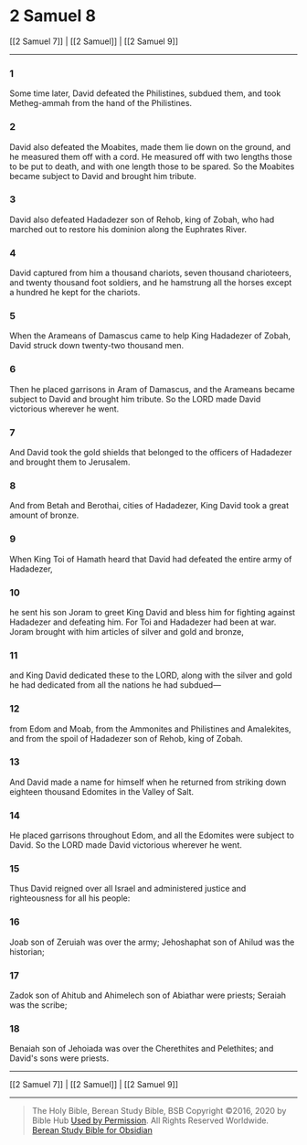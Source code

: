 # 2 Samuel 8

[[2 Samuel 7]] | [[2 Samuel]] | [[2 Samuel 9]]

---

### 1
Some time later, David defeated the Philistines, subdued them, and took Metheg-ammah from the hand of the Philistines.

### 2
David also defeated the Moabites, made them lie down on the ground, and he measured them off with a cord. He measured off with two lengths those to be put to death, and with one length those to be spared. So the Moabites became subject to David and brought him tribute.

### 3
David also defeated Hadadezer son of Rehob, king of Zobah, who had marched out to restore his dominion along the Euphrates River.

### 4
David captured from him a thousand chariots, seven thousand charioteers, and twenty thousand foot soldiers, and he hamstrung all the horses except a hundred he kept for the chariots.

### 5
When the Arameans of Damascus came to help King Hadadezer of Zobah, David struck down twenty-two thousand men.

### 6
Then he placed garrisons in Aram of Damascus, and the Arameans became subject to David and brought him tribute. So the LORD made David victorious wherever he went.

### 7
And David took the gold shields that belonged to the officers of Hadadezer and brought them to Jerusalem.

### 8
And from Betah and Berothai, cities of Hadadezer, King David took a great amount of bronze.

### 9
When King Toi of Hamath heard that David had defeated the entire army of Hadadezer,

### 10
he sent his son Joram to greet King David and bless him for fighting against Hadadezer and defeating him. For Toi and Hadadezer had been at war. Joram brought with him articles of silver and gold and bronze,

### 11
and King David dedicated these to the LORD, along with the silver and gold he had dedicated from all the nations he had subdued—

### 12
from Edom and Moab, from the Ammonites and Philistines and Amalekites, and from the spoil of Hadadezer son of Rehob, king of Zobah.

### 13
And David made a name for himself when he returned from striking down eighteen thousand Edomites in the Valley of Salt.

### 14
He placed garrisons throughout Edom, and all the Edomites were subject to David. So the LORD made David victorious wherever he went.

### 15
Thus David reigned over all Israel and administered justice and righteousness for all his people:

### 16
Joab son of Zeruiah was over the army; Jehoshaphat son of Ahilud was the historian;

### 17
Zadok son of Ahitub and Ahimelech son of Abiathar were priests; Seraiah was the scribe;

### 18
Benaiah son of Jehoiada was over the Cherethites and Pelethites; and David's sons were priests.

---

[[2 Samuel 7]] | [[2 Samuel]] | [[2 Samuel 9]]

---

> The Holy Bible, Berean Study Bible, BSB
> Copyright &copy;2016, 2020 by Bible Hub
> [Used by Permission](https://berean.bible/terms.htm). All Rights Reserved Worldwide.
> [Berean Study Bible for Obsidian](https://github.com/gapmiss/berean-study-bible-for-obsidian)

